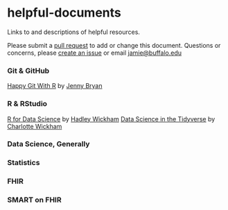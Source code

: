 # helpful-documents
Links to and descriptions of helpful resources.

Please submit a [pull request](https://help.github.com/articles/about-pull-requests/) to add or change this document. Questions or concerns, please [create an issue](https://help.github.com/articles/creating-an-issue/) or email jamie@buffalo.edu

### Git & GitHub
[Happy Git With R](http://happygitwithr.com/) by [Jenny Bryan](https://github.com/jennybc)

### R & RStudio
[R for Data Science](http://r4ds.had.co.nz/) by [Hadley Wickham](https://github.com/hadley)
[Data Science in the Tidyverse](https://github.com/cwickham/data-science-in-tidyverse) by [Charlotte Wickham](https://github.com/cwickham)

### Data Science, Generally

### Statistics

### FHIR

### SMART on FHIR
